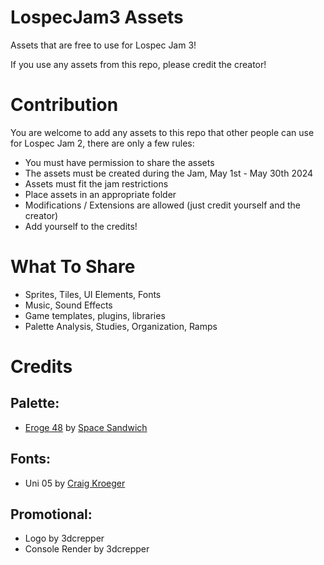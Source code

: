 # LospecJam3 Assets

Assets that are free to use for Lospec Jam 3!

If you use any assets from this repo, please credit the creator!

# Contribution
You are welcome to add any assets to this repo that other people can use for Lospec Jam 2, there are only a few rules:
- You must have permission to share the assets
- The assets must be created during the Jam, May 1st - May 30th 2024
- Assets must fit the jam restrictions
- Place assets in an appropriate folder
- Modifications / Extensions are allowed (just credit yourself and the creator)
- Add yourself to the credits!

# What To Share
- Sprites, Tiles, UI Elements, Fonts
- Music, Sound Effects
- Game templates, plugins, libraries
- Palette Analysis, Studies, Organization, Ramps

# Credits
## Palette:
- [Eroge 48](https://lospec.com/palette-list/eroge-48) by [Space Sandwich](https://lospec.com/spacesandwich)

## Fonts:
- Uni 05 by [Craig Kroeger](https://www.dafont.com/uni-05.font)

## Promotional:
- Logo by 3dcrepper
- Console Render by 3dcrepper